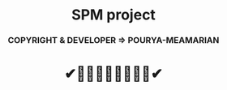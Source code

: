<h1 align="center">SPM project</h1>
<h3 align="center">COPYRIGHT & DEVELOPER => POURYA-MEAMARIAN</h3>
<h1 align = "center">✔👨‍💻👩‍💻👨‍💻👩‍💻✔</h1>
